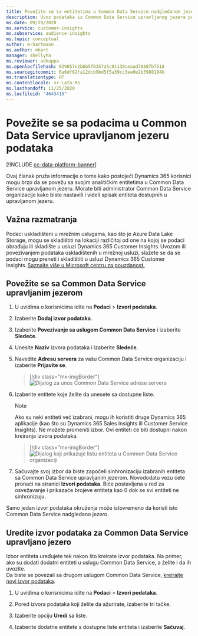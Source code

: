 ```yaml
---
title: Povežite se sa entitetima u Common Data Service nadgledanom jezeru
description: Uvoz podataka iz Common Data Service upravljanog jezera podataka.
ms.date: 09/29/2020
ms.service: customer-insights
ms.subservice: audience-insights
ms.topic: conceptual
author: m-hartmann
ms.author: mhart
manager: shellyha
ms.reviewer: adkuppa
ms.openlocfilehash: 029857e2bbb5f6357a5c01138ceaad78887b7518
ms.sourcegitcommit: 6a6df62fa12dcb9bd5f5a39cc3ee0e2b3988184b
ms.translationtype: HT
ms.contentlocale: sr-Latn-RS
ms.lasthandoff: 11/25/2020
ms.locfileid: "4643415"
---
```

# <a name="connect-to-data-in-a-common-data-service-managed-data-lake"></a>Povežite se sa podacima u Common Data Service upravljanom jezeru podataka

[!INCLUDE [cc-data-platform-banner](../includes/cc-data-platform-banner.md)]

Ovaj članak pruža informacije o tome kako postojeći Dynamics 365 korisnici mogu brzo da se povežu sa svojim analitičkim entitetima u Common Data Service upravljanom jezeru. Morate biti administrator Common Data Service organizacije kako biste nastavili i videli spisak entiteta dostupnih u upravljanom jezeru.

## <a name="important-considerations"></a>Važna razmatranja

Podaci uskladišteni u mrežnim uslugama, kao što je Azure Data Lake Storage, mogu se skladištiti na lokaciji različitoj od one na kojoj se podaci obrađuju ili skladište u usluzi Dynamics 365 Customer Insights. Uvozom ili povezivanjem podataka uskladištenih u mrežnoj usluzi, slažete se da se podaci mogu preneti i skladištiti u usluzi Dynamics 365 Customer Insights. [Saznajte više u Microsoft centru za pouzdanost.](https://www.microsoft.com/trust-center)

## <a name="connect-to-a-common-data-service-managed-lake"></a>Povežite se sa Common Data Service upravljanim jezerom

1. U uvidima o korisnicima idite na **Podaci** > **Izvori podataka**.

2. Izaberite **Dodaj izvor podataka**.

3. Izaberite **Povezivanje sa uslugom Common Data Service** i izaberite **Sledeće**.

4. Unesite **Naziv** izvora podataka i izaberite **Sledeće**.

5. Navedite **Adresu servera** za vašu Common Data Service organizaciju i izaberite **Prijavite se**.

   > [!div class="mx-imgBorder"]
   > ![Dijalog za unos Common Data Service adrese servera](media/enter-CDS-org-details.png)

6. Izaberite entitete koje želite da unesete sa dostupne liste.    

   > [!NOTE]
   > Ako su neki entiteti već izabrani, mogu ih koristiti druge Dynamics 365 aplikacije (kao što su Dynamics 365 Sales Insights ili Customer Service Insights). Ne možete promeniti izbor. Ovi entiteti će biti dostupni nakon kreiranja izvora podataka.

   > [!div class="mx-imgBorder"]
   > ![Dijalog koji prikazuje listu entiteta u Common Data Service organizaciji](media/select-analytical-entities.png)

7. Sačuvajte svoj izbor da biste započeli sinhronizaciju izabranih entiteta sa Common Data Service upravljanim jezerom. Novododatu vezu ćete pronaći na stranici **Izvori podataka**. Biće postavljena u red za osvežavanje i prikazaće brojeve entiteta kao 0 dok se svi entiteti ne sinhronizuju.

Samo jedan izvor podataka okruženja može istovremeno da koristi isto Common Data Service nadgledano jezero.

## <a name="edit-a-common-data-service-managed-lake-data-source"></a>Uredite izvor podataka za Common Data Service upravljano jezero

Izbor entiteta uređujete tek nakon što kreirate izvor podataka. Na primer, ako su dodati dodatni entiteti u uslugu Common Data Service, a želite i da ih uvozite.    
Da biste se povezali sa drugom uslugom Common Data Service, [kreirajte novi izvor podataka](#connect-to-a-common-data-service-managed-lake).

1. U uvidima o korisnicima idite na **Podaci** > **Izvori podataka**.

2. Pored izvora podataka koji želite da ažurirate, izaberite tri tačke.

3. Izaberite opciju **Uredi** sa liste.

4. Izaberite dodatne entitete s dostupne liste entiteta i izaberite **Sačuvaj**.
